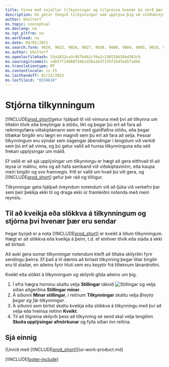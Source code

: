 ```yaml
---
title: Vinna með snjallar tilkynningar og tilgreina hvenær þú sérð þær
description: Þú getur fengið tilkynningar sem upplýsa þig um stöðubreytingar eða atburði, t.d. gjaldfallna stöðu eða lága birgðastöðu.
author: bholtorf
ms.topic: conceptual
ms.devlang: na
ms.tgt_pltfrm: na
ms.workload: na
ms.date: 04/01/2021
ms.search.form: 9020, 9022, 9026, 9027, 9030, 9000, 9004, 9005, 9018, 9006, 9007, 9010, 9016, 9017
ms.author: bholtorf
ms.openlocfilehash: 53a1852ca3c957b4b2cf0a2c23652b616bd383cb
ms.sourcegitcommit: cdb57f14960f58b1d36a1b373fbf35dfed5fad9e
ms.translationtype: MT
ms.contentlocale: is-IS
ms.lasthandoff: 02/23/2022
ms.locfileid: "8334618"
---
```

# <a name="manage-notifications"></a>Stjórna tilkynningum

[!INCLUDE[prod_short](includes/prod_short.md)]getur hjálpað til við vinnuna með því að tilkynna um tiltekin tilvik eða breytingar á stöðu, líkt og þegar þú ert að fara að reikningsfæra viðskiptamann sem er með gjaldfallna stöðu, eða þegar tiltækar birgðir eru lægri en magnið sem þú ert að fara að selja. Þessar tilkynningum eru sýndar sem óágengar ábendingar í tengslum við verkið sem þú ert að vinna, og þú getur valið að hunsa tilkynninguna eða séð frekari upplýsingar um málið.  

Ef valið er að sjá upplýsingar um tilkynningu er hægt að gera eitthvað til að leysa úr málinu, eins og að hafa samband við viðskiptavininn, eða kaupa meiri birgðir og svo framvegis. Þitt er valið um hvað þú vilt gera, og [!INCLUDE[prod_short](includes/prod_short.md)] gefur þér ráð og tillögur.  

Tilkynningar geta hjálpað óreyndum notendum við að ljúka við verkefni þar sem þeir þekkja ekki til og draga ekki úr framleiðni notenda með meiri reynslu.  

## <a name="to-turn-notifications-on-or-off-and-control-when-they-are-sent"></a>Til að kveikja eða slökkva á tilkynningum og stjórna því hvenær þær eru sendar

Þegar byrjað er a nota [!INCLUDE[prod_short](includes/prod_short.md)] er kveikt á öllum tilkynningum. Hægt er að slökkva eða kveikja á þeim, t.d. ef einhver tilvik eða staða á ekki að birtast.  

Að auki gera sumar tilkynningar notendum kleift að tiltaka skilyrðin fyrir sendingu þeirra. Ef það á til dæmis að birtast tilkynning þegar litlar birgðir eru til staðar, en aðeins fyrir hluti sem eru keyptir frá tilteknum lánardrottni.  

Kveikt eða slökkt á tilkynningum og skilyrði gilda aðeins um þig.  

1. Í efra hægra horninu skaltu velja **Stillingar** táknið ![Stillingar](media/ui-experience/settings_icon_small.png "Stillingatákn fyrir hlutverkamiðstöð") og velja síðan aðgerðina **Stillingar mínar**.  
2. Á síðunni **Mínar stillingar**, í reitnum **Tilkynningar** skaltu velja *Breyta þegar ég fæ tilkynningar.* .  
3. Á síðunni sem birtist skaltu kveikja eða slökkva á tilkynningu með því að velja eða hreinsa reitinn **Kveikt**.  
4. Til að tilgreina skilyrði þess að tilkynning sé send skal velja tengilinn **Skoða upplýsingar afmörkunar** og fylla síðan inn reitina.  

## <a name="see-also"></a>Sjá einnig

[Unnið með [!INCLUDE[prod_short](includes/prod_short.md)]](ui-work-product.md)


[!INCLUDE[footer-include](includes/footer-banner.md)]